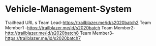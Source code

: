 # Vehicle-Management-System
Trailhead URL s
Team Lead-https://trailblazer.me/id/s2020batch2
Team Member1 -https://trailblazer.me/id/s2020batch
Team Member2- http://trailblazer.me/id/s2020batch8
Team Member3-https://trailblazer.me/id/s2020batch7
